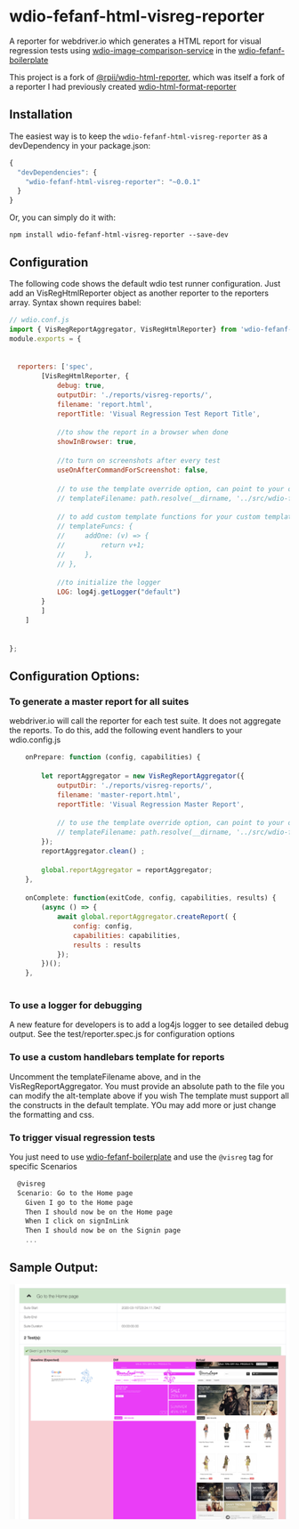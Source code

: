 # wdio-fefanf-html-visreg-reporter
A reporter for webdriver.io which generates a HTML report for visual regression tests using [wdio-image-comparison-service](https://www.npmjs.com/package/wdio-image-comparison-service) in the [wdio-fefanf-boilerplate](https://github.com/aruiz-caritsqa/wdio-fefanf-boilerplate)

This project is a fork of [@rpii/wdio-html-reporter](https://www.npmjs.com/package/@rpii/wdio-html-reporter), which was itself a fork of a reporter I had previously created [wdio-html-format-reporter](https://www.npmjs.com/package/wdio-html-format-reporter)


## Installation

The easiest way is to keep the `wdio-fefanf-html-visreg-reporter` as a devDependency in your package.json:

```javascript
{
  "devDependencies": {
    "wdio-fefanf-html-visreg-reporter": "~0.0.1"
  }
}
```

Or, you can simply do it with:

```
npm install wdio-fefanf-html-visreg-reporter --save-dev
```


## Configuration
The following code shows the default wdio test runner configuration. Just add an VisRegHtmlReporter object as another reporter to the reporters array.  Syntax shown requires babel:

```javascript
// wdio.conf.js
import { VisRegReportAggregator, VisRegHtmlReporter} from 'wdio-fefanf-html-visreg-reporter' ;
module.exports = {

  
  reporters: ['spec',
        [VisRegHtmlReporter, {
            debug: true,
            outputDir: './reports/visreg-reports/',
            filename: 'report.html',
            reportTitle: 'Visual Regression Test Report Title',
            
            //to show the report in a browser when done
            showInBrowser: true,

            //to turn on screenshots after every test
            useOnAfterCommandForScreenshot: false,

            // to use the template override option, can point to your own file in the test project:
            // templateFilename: path.resolve(__dirname, '../src/wdio-fefanf-html-visreg-reporter-alt-template.hbs'),
            
            // to add custom template functions for your custom template:
            // templateFuncs: {
            //     addOne: (v) => {
            //         return v+1;
            //     },
            // },

            //to initialize the logger
            LOG: log4j.getLogger("default")
        }
        ]
    ]
    
 
};
```
## Configuration Options:
  
### To generate a master report for all suites

webdriver.io will call the reporter for each test suite.  It does not aggregate the reports.  To do this, add the following event handlers to your wdio.config.js

```javascript
    onPrepare: function (config, capabilities) {

        let reportAggregator = new VisRegReportAggregator({
            outputDir: './reports/visreg-reports/',
            filename: 'master-report.html',
            reportTitle: 'Visual Regression Master Report',
            
            // to use the template override option, can point to your own file in the test project:
            // templateFilename: path.resolve(__dirname, '../src/wdio-fefanf-html-visreg-reporter-alt-template.hbs')
        });
        reportAggregator.clean() ;

        global.reportAggregator = reportAggregator;
    },
    
    onComplete: function(exitCode, config, capabilities, results) {
        (async () => {
            await global.reportAggregator.createReport( {
                config: config,
                capabilities: capabilities,
                results : results
            });
        })();
    },
    
``` 
### To use a logger for debugging

A new feature for developers is to add a log4js logger to see detailed debug output.  See the test/reporter.spec.js for configuration options
 
  
### To use a custom handlebars template for reports

Uncomment the templateFilename above, and in the VisRegReportAggregator.  You must provide an absolute path to the file you can modify the alt-template above if you wish
The template must support all the constructs in the default template.  YOu may add more or just change the formatting and css.

### To trigger visual regression tests
You just need to use [wdio-fefanf-boilerplate](https://github.com/aruiz-caritsqa/wdio-fefanf-boilerplate) and use the `@visreg` tag for specific Scenarios

```javascript
  @visreg
  Scenario: Go to the Home page
    Given I go to the Home page
    Then I should now be on the Home page
    When I click on signInLink
    Then I should now be on the Signin page
    ...

```

## Sample Output:

![Report Screenshot](TestReport.png)
